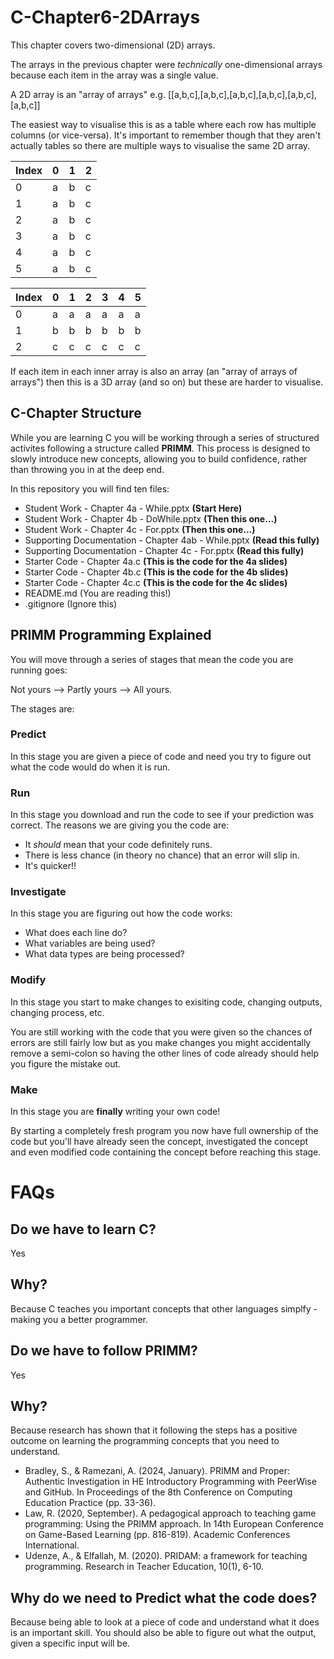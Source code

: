 # C-Chapter6-2DArrays
This chapter covers two-dimensional (2D) arrays.

The arrays in the previous chapter were _technically_ one-dimensional arrays because each item in the array was a single value. 

A 2D array is an "array of arrays" e.g. [[a,b,c],[a,b,c],[a,b,c],[a,b,c],[a,b,c],[a,b,c]]

The easiest way to visualise this is as a table where each row has multiple columns (or vice-versa). It's important to remember though that they aren't actually tables so there are multiple ways to visualise the same 2D array.

Index|0|1|2|
---|---|---|---|
0|a|b|c
1|a|b|c
2|a|b|c
3|a|b|c
4|a|b|c
5|a|b|c

Index|0|1|2|3|4|5
---|---|---|---|---|---|---|
0|a|a|a|a|a|a|
1|b|b|b|b|b|b|
2|c|c|c|c|c|c|

If each item in each inner array is also an array (an "array of arrays of arrays") then this is a 3D array (and so on) but these are harder to visualise.

## C-Chapter Structure
While you are learning C you will be working through a series of structured activites following a structure called **PRIMM**. This process is designed to slowly introduce new concepts, allowing you to build confidence, rather than throwing you in at the deep end.

In this repository you will find ten files:
+ Student Work - Chapter 4a - While.pptx **(Start Here)**
+ Student Work - Chapter 4b - DoWhile.pptx **(Then this one...)**
+ Student Work - Chapter 4c - For.pptx **(Then this one...)**
+ Supporting Documentation - Chapter 4ab - While.pptx **(Read this fully)**
+ Supporting Documentation - Chapter 4c - For.pptx **(Read this fully)**
+ Starter Code - Chapter 4a.c **(This is the code for the 4a slides)**
+ Starter Code - Chapter 4b.c **(This is the code for the 4b slides)**
+ Starter Code - Chapter 4c.c **(This is the code for the 4c slides)**
+ README.md (You are reading this!)
+ .gitignore (Ignore this)

## PRIMM Programming Explained

You will move through a series of stages that mean the code you are running goes: 

Not yours --> Partly yours --> All yours.

The stages are:

### Predict
In this stage you are given a piece of code and need you try to figure out what the code would do when it is run.

### Run
In this stage you download and run the code to see if your prediction was correct. The reasons we are giving you the code are:

+ It *should* mean that your code definitely runs.
+ There is less chance (in theory no chance) that an error will slip in.
+ It's quicker!!

### Investigate
In this stage you are figuring out how the code works:

+ What does each line do?
+ What variables are being used?
+ What data types are being processed?

### Modify
In this stage you start to make changes to exisiting code, changing outputs, changing process, etc.

You are still working with the code that you were given so the chances of errors are still fairly low but as you make changes you might accidentally remove a semi-colon so having the other lines of code already should help you figure the mistake out.

### Make
In this stage you are **finally** writing your own code! 

By starting a completely fresh program you now have full ownership of the code but you'll have already seen the concept, investigated the concept and even modified code containing the concept before reaching this stage.

# FAQs

## Do we have to learn C?
Yes

## Why?
Because C teaches you important concepts that other languages simplfy - making you a better programmer.

## Do we have to follow PRIMM?
Yes

## Why?
Because research has shown that it following the steps has a positive outcome on learning the programming concepts that you need to understand.

+ Bradley, S., & Ramezani, A. (2024, January). PRIMM and Proper: Authentic Investigation in HE Introductory Programming with PeerWise and GitHub. In Proceedings of the 8th Conference on Computing Education Practice (pp. 33-36).
+ Law, R. (2020, September). A pedagogical approach to teaching game programming: Using the PRIMM approach. In 14th European Conference on Game-Based Learning (pp. 816-819). Academic Conferences International.
+ Udenze, A., & Elfallah, M. (2020). PRIDAM: a framework for teaching programming. Research in Teacher Education, 10(1), 6-10.

## Why do we need to Predict what the code does?
Because being able to look at a piece of code and understand what it does is an important skill. You should also be able to figure out what the output, given a specific input will be.
